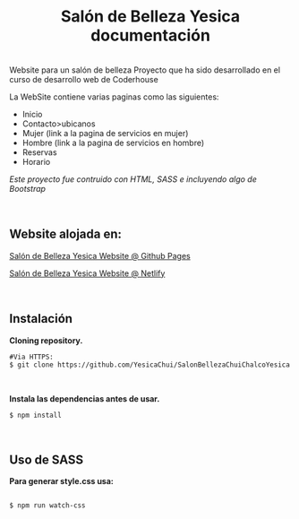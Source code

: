 <h1 align="center">Salón de Belleza Yesica documentación</h1>

<br>
Website para un salón de belleza Proyecto que ha sido desarrollado en el curso de desarrollo web de Coderhouse

La WebSite contiene varias paginas como las siguientes:

<ul>
<li>Inicio</li>
<li>Contacto>ubicanos</li>
<li>Mujer (link a la pagina de servicios en mujer)</li>
<li>Hombre (link a la pagina de servicios en hombre)</li>
<li>Reservas</li>
<li>Horario</li>
</ul>

*Este proyecto fue contruido con HTML, SASS e incluyendo algo de Bootstrap*

<br>

## Website alojada en:

[Salón de Belleza Yesica Website @ Github Pages](https://yesicachui.github.io/SalonBellezaChuiChalcoYesica/)

[Salón de Belleza Yesica Website @ Netlify](https://salonbellezayesica.netlify.app/)

<br>

## Instalación

**Cloning repository.**

```shell
#Via HTTPS:
$ git clone https://github.com/YesicaChui/SalonBellezaChuiChalcoYesica

```
<br>

**Instala las dependencias antes de usar.**

```shell
$ npm install
```
<br>

## Uso de SASS 

**Para generar style.css usa:**

```shell

$ npm run watch-css
```
<br>

